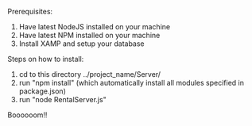 Prerequisites:
1. Have latest NodeJS installed on your machine
2. Have latest NPM installed on your machine
3. Install XAMP and setup your database

Steps on how to install:
1. cd to this directory ../project_name/Server/
2. run "npm install" (which automatically install all modules specified in package.json)
3. run "node RentalServer.js"

Boooooom!!